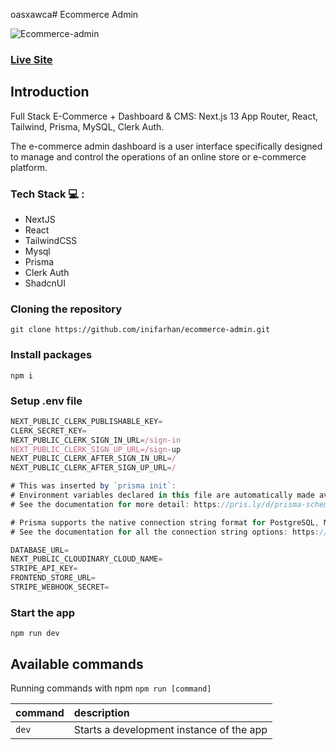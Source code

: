 oasxawca# Ecommerce Admin

![Ecommerce-admin](https://i.postimg.cc/rczsW-CB4/ecommerce-admin.png)

### [Live Site](https://ecommerce-admin-iota-sepia.vercel.app/)

## Introduction
Full Stack E-Commerce + Dashboard & CMS: Next.js 13 App Router, React, Tailwind, Prisma, MySQL, Clerk Auth.

The e-commerce admin dashboard is a user interface specifically designed to manage and control the operations of an online store or e-commerce platform.

### Tech Stack 💻 :
- NextJS
- React
- TailwindCSS
- Mysql
- Prisma
- Clerk Auth
- ShadcnUI

### Cloning the repository

```shell
git clone https://github.com/inifarhan/ecommerce-admin.git
```

### Install packages

```shell
npm i
```

### Setup .env file


```js
NEXT_PUBLIC_CLERK_PUBLISHABLE_KEY=
CLERK_SECRET_KEY=
NEXT_PUBLIC_CLERK_SIGN_IN_URL=/sign-in
NEXT_PUBLIC_CLERK_SIGN_UP_URL=/sign-up
NEXT_PUBLIC_CLERK_AFTER_SIGN_IN_URL=/
NEXT_PUBLIC_CLERK_AFTER_SIGN_UP_URL=/

# This was inserted by `prisma init`:
# Environment variables declared in this file are automatically made available to Prisma.
# See the documentation for more detail: https://pris.ly/d/prisma-schema#accessing-environment-variables-from-the-schema

# Prisma supports the native connection string format for PostgreSQL, MySQL, SQLite, SQL Server, MongoDB and CockroachDB.
# See the documentation for all the connection string options: https://pris.ly/d/connection-strings

DATABASE_URL=
NEXT_PUBLIC_CLOUDINARY_CLOUD_NAME=
STRIPE_API_KEY=
FRONTEND_STORE_URL=
STRIPE_WEBHOOK_SECRET=
```

### Start the app

```shell
npm run dev
```

## Available commands

Running commands with npm `npm run [command]`

| command         | description                              |
| :-------------- | :--------------------------------------- |
| `dev`           | Starts a development instance of the app |
